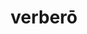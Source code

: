 ---
title: verberō
meaning: to beat
ch: eleven
pos: verb
inf: verberāre
secondppstem: verber
infend: āre
thirdpp: verberāvī
fourthpp: verberātus
conjugation: first
derivative: reverberate
six: y
---